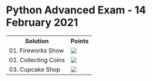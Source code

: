<h1>Python Advanced Exam - 14 February 2021</h1>
<table>
  <tr>
    <th>Solution</th>
    <th>Points</th>
  </tr>
  <tr>
    <td>01. Fireworks Show</td>
    <td><img src="https://geps.dev/progress/100"></td>
  </tr>
  <tr>
    <td>02. Collecting Coins</td>
    <td><img src="https://geps.dev/progress/100"></td>
  </tr>
  <tr>
    <td>03. Cupcake Shop</td>
    <td><img src="https://geps.dev/progress/100"></td>
  </tr>
</table>

